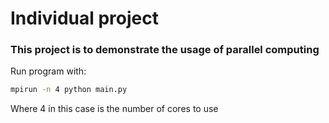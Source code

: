 # Individual project
### This project is to demonstrate the usage of parallel computing
Run program with: <br>
````bash
mpirun -n 4 python main.py
````
Where 4 in this case is the number of cores to use
